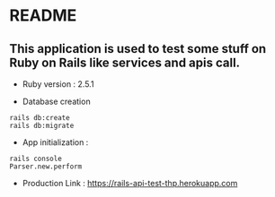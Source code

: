 # README
## This application is used to test some stuff on Ruby on Rails like services and apis call.

* Ruby version : 2.5.1

* Database creation
```
rails db:create
rails db:migrate
```

* App initialization :

```
rails console
Parser.new.perform
```

* Production Link : https://rails-api-test-thp.herokuapp.com